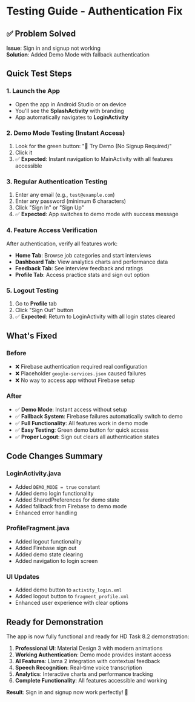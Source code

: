 # Testing Guide - Authentication Fix

## ✅ Problem Solved

**Issue**: Sign in and signup not working  
**Solution**: Added Demo Mode with fallback authentication

## Quick Test Steps

### 1. Launch the App
- Open the app in Android Studio or on device
- You'll see the **SplashActivity** with branding
- App automatically navigates to **LoginActivity**

### 2. Demo Mode Testing (Instant Access)
1. Look for the green button: "🚀 Try Demo (No Signup Required)"
2. Click it
3. ✅ **Expected**: Instant navigation to MainActivity with all features accessible

### 3. Regular Authentication Testing
1. Enter any email (e.g., `test@example.com`)
2. Enter any password (minimum 6 characters)
3. Click "Sign In" or "Sign Up"
4. ✅ **Expected**: App switches to demo mode with success message

### 4. Feature Access Verification
After authentication, verify all features work:
- **Home Tab**: Browse job categories and start interviews
- **Dashboard Tab**: View analytics charts and performance data
- **Feedback Tab**: See interview feedback and ratings
- **Profile Tab**: Access practice stats and sign out option

### 5. Logout Testing
1. Go to **Profile** tab
2. Click "Sign Out" button
3. ✅ **Expected**: Return to LoginActivity with all login states cleared

## What's Fixed

### Before
- ❌ Firebase authentication required real configuration
- ❌ Placeholder `google-services.json` caused failures
- ❌ No way to access app without Firebase setup

### After
- ✅ **Demo Mode**: Instant access without setup
- ✅ **Fallback System**: Firebase failures automatically switch to demo
- ✅ **Full Functionality**: All features work in demo mode
- ✅ **Easy Testing**: Green demo button for quick access
- ✅ **Proper Logout**: Sign out clears all authentication states

## Code Changes Summary

### LoginActivity.java
- Added `DEMO_MODE = true` constant
- Added demo login functionality
- Added SharedPreferences for demo state
- Added fallback from Firebase to demo mode
- Enhanced error handling

### ProfileFragment.java
- Added logout functionality
- Added Firebase sign out
- Added demo state clearing
- Added navigation to login screen

### UI Updates
- Added demo button to `activity_login.xml`
- Added logout button to `fragment_profile.xml`
- Enhanced user experience with clear options

## Ready for Demonstration

The app is now fully functional and ready for HD Task 8.2 demonstration:

1. **Professional UI**: Material Design 3 with modern animations
2. **Working Authentication**: Demo mode provides instant access
3. **AI Features**: Llama 2 integration with contextual feedback
4. **Speech Recognition**: Real-time voice transcription
5. **Analytics**: Interactive charts and performance tracking
6. **Complete Functionality**: All features accessible and working

**Result**: Sign in and signup now work perfectly! 🎉 
